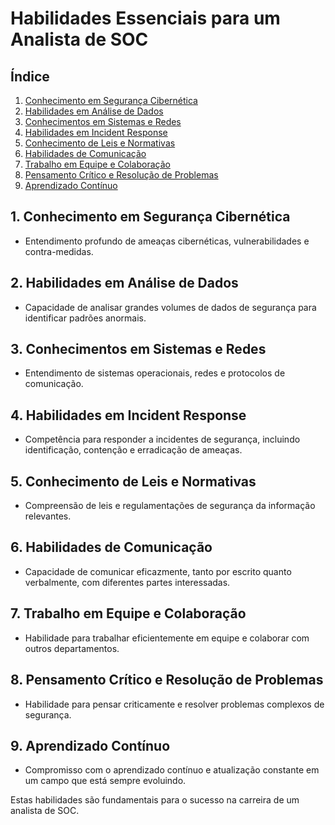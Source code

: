 # Habilidades Essenciais para um Analista de SOC

## Índice
1. [Conhecimento em Segurança Cibernética](#1-conhecimento-em-segurança-cibernética)
2. [Habilidades em Análise de Dados](#2-habilidades-em-análise-de-dados)
3. [Conhecimentos em Sistemas e Redes](#3-conhecimentos-em-sistemas-e-redes)
4. [Habilidades em Incident Response](#4-habilidades-em-incident-response)
5. [Conhecimento de Leis e Normativas](#5-conhecimento-de-leis-e-normativas)
6. [Habilidades de Comunicação](#6-habilidades-de-comunicação)
7. [Trabalho em Equipe e Colaboração](#7-trabalho-em-equipe-e-colaboração)
8. [Pensamento Crítico e Resolução de Problemas](#8-pensamento-crítico-e-resolução-de-problemas)
9. [Aprendizado Contínuo](#9-aprendizado-contínuo)

## 1. Conhecimento em Segurança Cibernética
- Entendimento profundo de ameaças cibernéticas, vulnerabilidades e contra-medidas.

## 2. Habilidades em Análise de Dados
- Capacidade de analisar grandes volumes de dados de segurança para identificar padrões anormais.

## 3. Conhecimentos em Sistemas e Redes
- Entendimento de sistemas operacionais, redes e protocolos de comunicação.

## 4. Habilidades em Incident Response
- Competência para responder a incidentes de segurança, incluindo identificação, contenção e erradicação de ameaças.

## 5. Conhecimento de Leis e Normativas
- Compreensão de leis e regulamentações de segurança da informação relevantes.

## 6. Habilidades de Comunicação
- Capacidade de comunicar eficazmente, tanto por escrito quanto verbalmente, com diferentes partes interessadas.

## 7. Trabalho em Equipe e Colaboração
- Habilidade para trabalhar eficientemente em equipe e colaborar com outros departamentos.

## 8. Pensamento Crítico e Resolução de Problemas
- Habilidade para pensar criticamente e resolver problemas complexos de segurança.

## 9. Aprendizado Contínuo
- Compromisso com o aprendizado contínuo e atualização constante em um campo que está sempre evoluindo.

Estas habilidades são fundamentais para o sucesso na carreira de um analista de SOC.

